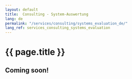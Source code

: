 ```yaml
---
layout: default
title:  Consulting - System-Auswertung
lang: de
permalink: "/services/consulting/systems_evaluation_de/"
lang_ref: services_consulting_systems_evaluation
---
```

# {{ page.title }}
## Coming soon!

